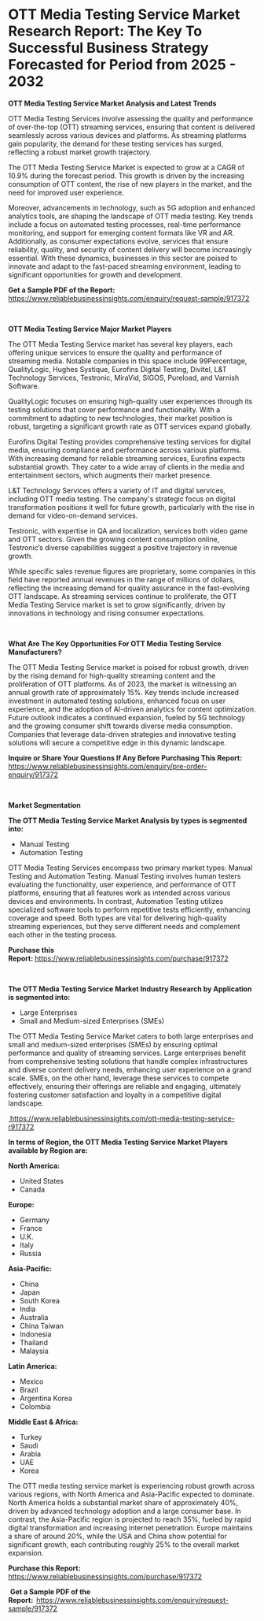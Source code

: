 <p><h1>OTT Media Testing Service Market Research Report: The Key To Successful Business Strategy Forecasted for Period from 2025 - 2032</h1></p><p><strong>OTT Media Testing Service Market Analysis and Latest Trends</strong></p>
<p><p>OTT Media Testing Services involve assessing the quality and performance of over-the-top (OTT) streaming services, ensuring that content is delivered seamlessly across various devices and platforms. As streaming platforms gain popularity, the demand for these testing services has surged, reflecting a robust market growth trajectory. </p><p>The OTT Media Testing Service Market is expected to grow at a CAGR of 10.9% during the forecast period. This growth is driven by the increasing consumption of OTT content, the rise of new players in the market, and the need for improved user experience. </p><p>Moreover, advancements in technology, such as 5G adoption and enhanced analytics tools, are shaping the landscape of OTT media testing. Key trends include a focus on automated testing processes, real-time performance monitoring, and support for emerging content formats like VR and AR. Additionally, as consumer expectations evolve, services that ensure reliability, quality, and security of content delivery will become increasingly essential. With these dynamics, businesses in this sector are poised to innovate and adapt to the fast-paced streaming environment, leading to significant opportunities for growth and development.</p></p>
<p><strong>Get a Sample PDF of the Report:&nbsp;</strong> <a href="https://www.reliablebusinessinsights.com/enquiry/request-sample/917372?utm_campaign=1877&utm_medium=2&utm_source=Github&utm_content=ia&utm_term=18042025&utm_id=ott-media-testing-service">https://www.reliablebusinessinsights.com/enquiry/request-sample/917372</a></p>
<p>&nbsp;</p>
<p><strong>OTT Media Testing Service Major Market Players</strong></p>
<p><p>The OTT Media Testing Service market has several key players, each offering unique services to ensure the quality and performance of streaming media. Notable companies in this space include 99Percentage, QualityLogic, Hughes Systique, Eurofins Digital Testing, Divitel, L&T Technology Services, Testronic, MiraVid, SIGOS, Pureload, and Varnish Software.</p><p>QualityLogic focuses on ensuring high-quality user experiences through its testing solutions that cover performance and functionality. With a commitment to adapting to new technologies, their market position is robust, targeting a significant growth rate as OTT services expand globally.</p><p>Eurofins Digital Testing provides comprehensive testing services for digital media, ensuring compliance and performance across various platforms. With increasing demand for reliable streaming services, Eurofins expects substantial growth. They cater to a wide array of clients in the media and entertainment sectors, which augments their market presence.</p><p>L&T Technology Services offers a variety of IT and digital services, including OTT media testing. The company's strategic focus on digital transformation positions it well for future growth, particularly with the rise in demand for video-on-demand services.</p><p>Testronic, with expertise in QA and localization, services both video game and OTT sectors. Given the growing content consumption online, Testronic’s diverse capabilities suggest a positive trajectory in revenue growth.</p><p>While specific sales revenue figures are proprietary, some companies in this field have reported annual revenues in the range of millions of dollars, reflecting the increasing demand for quality assurance in the fast-evolving OTT landscape. As streaming services continue to proliferate, the OTT Media Testing Service market is set to grow significantly, driven by innovations in technology and rising consumer expectations.</p></p>
<p>&nbsp;</p>
<p><strong>What Are The Key Opportunities For OTT Media Testing Service Manufacturers?</strong></p>
<p><p>The OTT Media Testing Service market is poised for robust growth, driven by the rising demand for high-quality streaming content and the proliferation of OTT platforms. As of 2023, the market is witnessing an annual growth rate of approximately 15%. Key trends include increased investment in automated testing solutions, enhanced focus on user experience, and the adoption of AI-driven analytics for content optimization. Future outlook indicates a continued expansion, fueled by 5G technology and the growing consumer shift towards diverse media consumption. Companies that leverage data-driven strategies and innovative testing solutions will secure a competitive edge in this dynamic landscape.</p></p>
<p><strong>Inquire or Share Your Questions If Any Before Purchasing This Report:</strong> <a href="https://www.reliablebusinessinsights.com/enquiry/pre-order-enquiry/917372?utm_campaign=1877&utm_medium=2&utm_source=Github&utm_content=ia&utm_term=18042025&utm_id=ott-media-testing-service">https://www.reliablebusinessinsights.com/enquiry/pre-order-enquiry/917372</a></p>
<p>&nbsp;</p>
<p><strong>Market Segmentation</strong></p>
<p><strong>The OTT Media Testing Service Market Analysis by types is segmented into:</strong></p>
<p><ul><li>Manual Testing</li><li>Automation Testing</li></ul></p>
<p><p>OTT Media Testing Services encompass two primary market types: Manual Testing and Automation Testing. Manual Testing involves human testers evaluating the functionality, user experience, and performance of OTT platforms, ensuring that all features work as intended across various devices and environments. In contrast, Automation Testing utilizes specialized software tools to perform repetitive tests efficiently, enhancing coverage and speed. Both types are vital for delivering high-quality streaming experiences, but they serve different needs and complement each other in the testing process.</p></p>
<p><strong>Purchase this Report:&nbsp;</strong><a href="https://www.reliablebusinessinsights.com/purchase/917372?utm_campaign=1877&utm_medium=2&utm_source=Github&utm_content=ia&utm_term=18042025&utm_id=ott-media-testing-service">https://www.reliablebusinessinsights.com/purchase/917372</a></p>
<p>&nbsp;</p>
<p><strong>The OTT Media Testing Service Market Industry Research by Application is segmented into:</strong></p>
<p><ul><li>Large Enterprises</li><li>Small and Medium-sized Enterprises (SMEs)</li></ul></p>
<p><p>The OTT Media Testing Service Market caters to both large enterprises and small and medium-sized enterprises (SMEs) by ensuring optimal performance and quality of streaming services. Large enterprises benefit from comprehensive testing solutions that handle complex infrastructures and diverse content delivery needs, enhancing user experience on a grand scale. SMEs, on the other hand, leverage these services to compete effectively, ensuring their offerings are reliable and engaging, ultimately fostering customer satisfaction and loyalty in a competitive digital landscape.</p></p>
<p><a href="https://www.reliablebusinessinsights.com/ott-media-testing-service-r917372?utm_campaign=1877&utm_medium=2&utm_source=Github&utm_content=ia&utm_term=18042025&utm_id=ott-media-testing-service">&nbsp;https://www.reliablebusinessinsights.com/ott-media-testing-service-r917372</a></p>
<p><strong>In terms of Region, the OTT Media Testing Service Market Players available by Region are:</strong></p>
<p>
    <p> <strong> North America: </strong>
        <ul>
            <li>United States</li>
            <li>Canada</li>
        </ul>
        </p> 
    <p> <strong> Europe: </strong>
        <ul>
            <li>Germany</li>
            <li>France</li>
            <li>U.K.</li>
            <li>Italy</li>
            <li>Russia</li>
        </ul>
        </p> 
    <p> <strong> Asia-Pacific: </strong>
        <ul>
            <li>China</li>
            <li>Japan</li>
            <li>South Korea</li>
            <li>India</li>
            <li>Australia</li>
            <li>China Taiwan</li>
            <li>Indonesia</li>
            <li>Thailand</li>
            <li>Malaysia</li>
        </ul>
        </p> 
    <p> <strong> Latin America: </strong>
        <ul>
            <li>Mexico</li>
            <li>Brazil</li>
            <li>Argentina Korea</li>
            <li>Colombia</li>
        </ul>
        </p> 
    <p> <strong> Middle East & Africa: </strong>
        <ul>
            <li>Turkey</li>
            <li>Saudi</li>
            <li>Arabia</li>
            <li>UAE</li>
            <li>Korea</li>
        </ul>
    </p>
    </p>
<p><p>The OTT media testing service market is experiencing robust growth across various regions, with North America and Asia-Pacific expected to dominate. North America holds a substantial market share of approximately 40%, driven by advanced technology adoption and a large consumer base. In contrast, the Asia-Pacific region is projected to reach 35%, fueled by rapid digital transformation and increasing internet penetration. Europe maintains a share of around 20%, while the USA and China show potential for significant growth, each contributing roughly 25% to the overall market expansion.</p></p>
<p><strong>Purchase this Report: </strong><a href="https://www.reliablebusinessinsights.com/purchase/917372?utm_campaign=1877&utm_medium=2&utm_source=Github&utm_content=ia&utm_term=18042025&utm_id=ott-media-testing-service">https://www.reliablebusinessinsights.com/purchase/917372</a></p>
<p>&nbsp;<strong>Get a Sample PDF of the Report:&nbsp;&nbsp;</strong><a href="https://www.reliablebusinessinsights.com/enquiry/request-sample/917372?utm_campaign=1877&utm_medium=2&utm_source=Github&utm_content=ia&utm_term=18042025&utm_id=ott-media-testing-service">https://www.reliablebusinessinsights.com/enquiry/request-sample/917372</a></p>
<p><strong></strong></p>
<p><p></p><p></p><p></p></p>